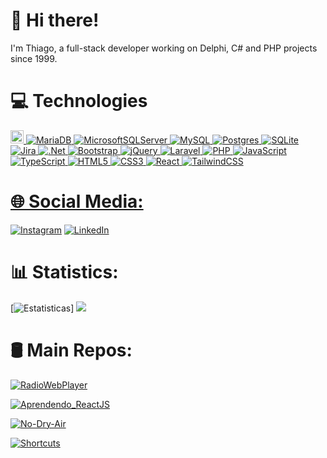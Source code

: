 # 👋 Hi there!
I'm Thiago, a full-stack developer working on Delphi, C# and PHP projects since 1999.

# 💻 Technologies
<a href="https://www.embarcadero.com/products/delphi" title="Delphi"><img src="https://github.com/get-icon/geticon/raw/master/icons/delphi.svg" alt="Delphi" width="21px" height="21px">
![MariaDB](https://img.shields.io/badge/MariaDB-003545?style=for-the-badge&logo=mariadb&logoColor=white)
![MicrosoftSQLServer](https://img.shields.io/badge/Microsoft%20SQL%20Server-CC2927?style=for-the-badge&logo=microsoft%20sql%20server&logoColor=white)
![MySQL](https://img.shields.io/badge/mysql-%2300f.svg?style=for-the-badge&logo=mysql&logoColor=white)
![Postgres](https://img.shields.io/badge/postgres-%23316192.svg?style=for-the-badge&logo=postgresql&logoColor=white)
![SQLite](https://img.shields.io/badge/sqlite-%2307405e.svg?style=for-the-badge&logo=sqlite&logoColor=white)
![Jira](https://img.shields.io/badge/jira-%230A0FFF.svg?style=for-the-badge&logo=jira&logoColor=white)
![.Net](https://img.shields.io/badge/.NET-5C2D91?style=for-the-badge&logo=.net&logoColor=white)
![Bootstrap](https://img.shields.io/badge/bootstrap-%238511FA.svg?style=for-the-badge&logo=bootstrap&logoColor=white)
![jQuery](https://img.shields.io/badge/jquery-%230769AD.svg?style=for-the-badge&logo=jquery&logoColor=white)
![Laravel](https://img.shields.io/badge/laravel-%23FF2D20.svg?style=for-the-badge&logo=laravel&logoColor=white)
![PHP](https://img.shields.io/badge/php-%23777BB4.svg?style=for-the-badge&logo=php&logoColor=white)
![JavaScript](https://img.shields.io/badge/javascript-%23323330.svg?style=for-the-badge&logo=javascript&logoColor=%23F7DF1E) 
![TypeScript](https://img.shields.io/badge/typescript-%23007ACC.svg?style=for-the-badge&logo=typescript&logoColor=white)
![HTML5](https://img.shields.io/badge/html5-%23E34F26.svg?style=for-the-badge&logo=html5&logoColor=white)
![CSS3](https://img.shields.io/badge/css3-%231572B6.svg?style=for-the-badge&logo=css3&logoColor=white)
![React](https://img.shields.io/badge/react-%2320232a.svg?style=for-the-badge&logo=react&logoColor=%2361DAFB)
![TailwindCSS](https://img.shields.io/badge/tailwindcss-%2338B2AC.svg?style=for-the-badge&logo=tailwind-css&logoColor=white)

# 🌐 Social Media:
[![Instagram](https://img.shields.io/badge/Instagram-%23E4405F.svg?logo=Instagram&logoColor=white)](https://instagram.com/thcoutinho.dev) 
[![LinkedIn](https://img.shields.io/badge/LinkedIn-%230077B5.svg?logo=linkedin&logoColor=white)](https://linkedin.com/in/thiagolsc)

# 📊 Statistics:
[![Estatisticas](https://github-readme-stats.vercel.app/api?username=thilsc&show_icons=true&theme=transparent )]
<img src="https://github-readme-streak-stats.herokuapp.com/?user=thilsc&theme=transparent" />

# 🛢 Main Repos:
[![RadioWebPlayer](https://github-readme-stats.vercel.app/api/pin/?username=thilsc&repo=RadioWebPlayer&show_icons=true&theme=transparent)](https://github.com/anuraghazra/github-readme-stats)

[![Aprendendo_ReactJS](https://github-readme-stats.vercel.app/api/pin/?username=thilsc&repo=Aprendendo_ReactJS&show_icons=true&theme=transparent)](https://github.com/anuraghazra/github-readme-stats)

[![No-Dry-Air](https://github-readme-stats.vercel.app/api/pin/?username=thilsc&repo=no-dry-air&show_icons=true&theme=transparent)](https://github.com/anuraghazra/github-readme-stats)

[![Shortcuts](https://github-readme-stats.vercel.app/api/pin/?username=thilsc&repo=shortcuts&show_icons=true&theme=transparent)](https://github.com/anuraghazra/github-readme-stats)



<!--
**thilsc/thilsc** is a ✨ _special_ ✨ repository because its `README.md` (this file) appears on your GitHub profile.

Here are some ideas to get you started:

- 🔭 I’m currently working on ...
- 🌱 I’m currently learning ...
- 👯 I’m looking to collaborate on ...
- 🤔 I’m looking for help with ...
- 💬 Ask me about ...
- 📫 How to reach me: ...
- 😄 Pronouns: ...
- ⚡ Fun fact: ...
-->
